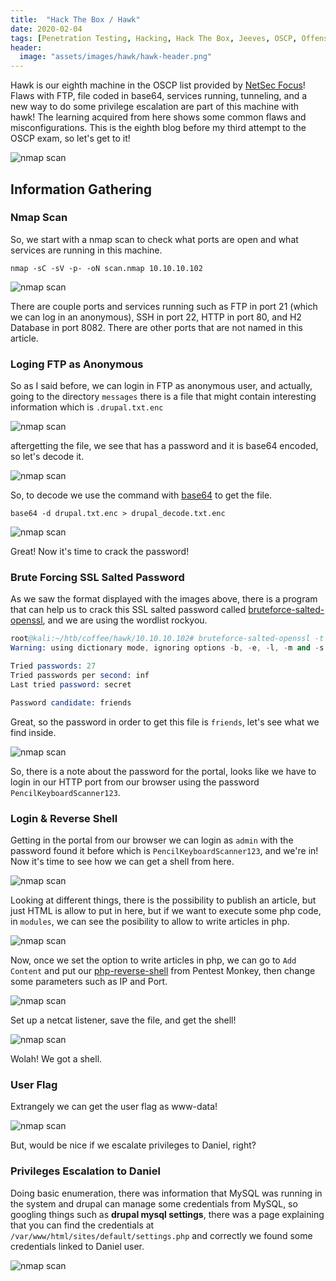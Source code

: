 ```yaml
---
title:  "Hack The Box / Hawk"
date: 2020-02-04
tags: [Penetration Testing, Hacking, Hack The Box, Jeeves, OSCP, Offensive Security]
header: 
  image: "assets/images/hawk/hawk-header.png"
---
```

Hawk is our eighth machine in the OSCP list provided by [NetSec Focus](https://www.netsecfocus.com/)! Flaws with FTP, file coded in base64, services running, tunneling, and a new way to do some privilege escalation are part of this machine with hawk! The learning acquired from here shows some common flaws and misconfigurations. This is the eighth blog before my third attempt to the OSCP exam, so let's get to it!

<img src="{{ site.url }}{{ site.baseurl }}/assets/images/hawk/list.jpg" alt="nmap scan">

## Information Gathering


### Nmap Scan
So, we start with a nmap scan to check what ports are open and what services are running in this machine.
```
nmap -sC -sV -p- -oN scan.nmap 10.10.10.102
```
<img src="{{ site.url }}{{ site.baseurl }}/assets/images/hawk/nmap.png" alt="nmap scan">

There are couple ports and services running such as FTP in port 21 (which we can log in an anonymous), SSH in port 22, HTTP in port 80, and H2 Database in port 8082. There are other ports that are not named in this article.

### Loging FTP as Anonymous
So as I said before, we can login in FTP as anonymous user, and actually, going to the directory ```messages``` there is a file that might contain interesting information which is  ```.drupal.txt.enc```

<img src="{{ site.url }}{{ site.baseurl }}/assets/images/hawk/ftp.png" alt="nmap scan">

aftergetting the file, we see that has a password and it is base64 encoded, so let's decode it. 

<img src="{{ site.url }}{{ site.baseurl }}/assets/images/hawk/ftp-gotten.png" alt="nmap scan">

So, to decode we use the command with [base64](https://linux.die.net/man/1/base64) to get the file.
```
base64 -d drupal.txt.enc > drupal_decode.txt.enc
```
<img src="{{ site.url }}{{ site.baseurl }}/assets/images/hawk/decode.png" alt="nmap scan">

Great! Now it's time to crack the password!

### Brute Forcing SSL Salted Password

As we saw the format displayed with the images above, there is a program that can help us to crack this SSL salted password called [bruteforce-salted-openssl](https://github.com/glv2/bruteforce-salted-openssl), and we are using the wordlist rockyou. 
~~~ s
root@kali:~/htb/coffee/hawk/10.10.10.102# bruteforce-salted-openssl -t 6 -f /usr/share/wordlists/rockyou.txt -d sha256 drupal_decode.txt.enc
Warning: using dictionary mode, ignoring options -b, -e, -l, -m and -s.

Tried passwords: 27
Tried passwords per second: inf
Last tried password: secret

Password candidate: friends
~~~

Great, so the password in order to get this file is ```friends```, let's see what we find inside. 

<img src="{{ site.url }}{{ site.baseurl }}/assets/images/hawk/cracked.png" alt="nmap scan">

So, there is a note about the password for the portal, looks like we have to login in our HTTP port from our browser using the password  ```PencilKeyboardScanner123```.

### Login & Reverse Shell

Getting in the portal from our browser we can login as ```admin``` with the password found it before which is ```PencilKeyboardScanner123```, and we're in! Now it's time to see how we can get a shell from here.

<img src="{{ site.url }}{{ site.baseurl }}/assets/images/hawk/got-admin.png" alt="nmap scan">

Looking at different things, there is the possibility to publish an article, but just HTML is allow to put in here, but if we want to execute some php code, in ```modules```, we can see the posibility to allow to write articles in php. 

<img src="{{ site.url }}{{ site.baseurl }}/assets/images/hawk/modules.png" alt="nmap scan">

Now, once we set the option to write articles in php, we can go to ```Add Content``` and put our [php-reverse-shell](http://pentestmonkey.net/tools/web-shells/php-reverse-shell) from Pentest Monkey, then change some parameters such as IP and Port. 

<img src="{{ site.url }}{{ site.baseurl }}/assets/images/hawk/before-shell.png" alt="nmap scan">

Set up a netcat listener, save the file, and get the shell!

<img src="{{ site.url }}{{ site.baseurl }}/assets/images/hawk/shell-gotten.png" alt="nmap scan">

Wolah! We got a shell. 

### User Flag

Extrangely we can get the user flag as www-data!

<img src="{{ site.url }}{{ site.baseurl }}/assets/images/hawk/user-flag.png" alt="nmap scan">

But, would be nice if we escalate privileges to Daniel, right?

### Privileges Escalation to Daniel

Doing basic enumeration, there was information that MySQL was running in the system and drupal can manage some credentials from MySQL, so googling things such as __drupal mysql settings__, there was a page explaining that you can find the credentials at ```/var/www/html/sites/default/settings.php``` and correctly we found some credentials linked to Daniel user. 

<img src="{{ site.url }}{{ site.baseurl }}/assets/images/hawk/passwordfound.png" alt="nmap scan">